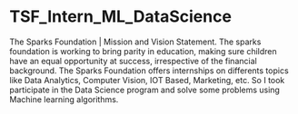 # TSF_Intern_ML_DataScience
The Sparks Foundation | Mission and Vision Statement. The sparks foundation is working to bring parity in education, making sure children have an equal opportunity at success, irrespective of the financial background. The Sparks Foundation offers internships on differents topics like Data Analytics, Computer Vision, IOT Based, Marketing, etc. So I took participate in the Data Science program and solve some problems using Machine learning algorithms.
